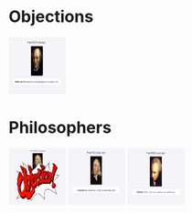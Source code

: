 <h1>Objections</h1>
<img src="Screenshot 2024-12-04 195049.png" width="100px" height="100px"></img>
<h1>Philosophers</h1>
<img src="Screenshot 2024-12-04 195113.png" width="100px" height="100px"></img>
<img src="Screenshot 2024-12-04 195119.png" width="100px" height="100px"></img>
<img src="Screenshot 2024-12-04 195135.png" width="100px" height="100px"></img>
